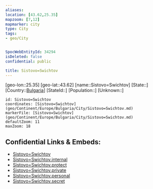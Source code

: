 ```yaml
---
aliases: 
location: [43.62,25.35]
mapzoom: [7,12] 
mapmarker: city 
type: City
tags:
- geo/City


SpocWebEntityId: 34294
isDeleted: false
confidential: public

title: Sistovo=Swichtov
---
```

[geo-lon::25.35]
[geo-lat::43.62]
[name::Sistovo=Swichtov]
[State::]
[Country::[Bulgaria](geo/Continent/Europe/Bulgaria.md)]
[StateId::]
[Population::]
[Unknown::]


```leaflet
id: Sistovo=Swichtov
coordinates: [Sistovo=Swichtov](geo/Continent/Europe/Bulgaria/City/Sistovo=Swichtov.md)
markerFile: [Sistovo=Swichtov](geo/Continent/Europe/Bulgaria/City/Sistovo=Swichtov.md)
defaultZoom: 11 
maxZoom: 18
```


## Confidential Links & Embeds: 
- [Sistovo=Swichtov](../../../../../../_public/geo/Continent/Europe/Bulgaria/City/Sistovo=Swichtov.md) 
- [Sistovo=Swichtov.internal](../../../../../../_internal/geo/Continent/Europe/Bulgaria/City/Sistovo=Swichtov.internal.md) 
- [Sistovo=Swichtov.protect](../../../../../../_protect/geo/Continent/Europe/Bulgaria/City/Sistovo=Swichtov.protect.md) 
- [Sistovo=Swichtov.private](../../../../../../_private/geo/Continent/Europe/Bulgaria/City/Sistovo=Swichtov.private.md) 
- [Sistovo=Swichtov.personal](../../../../../../_personal/geo/Continent/Europe/Bulgaria/City/Sistovo=Swichtov.personal.md) 
- [Sistovo=Swichtov.secret](../../../../../../_secret/geo/Continent/Europe/Bulgaria/City/Sistovo=Swichtov.secret.md) 
